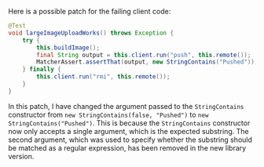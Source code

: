 Here is a possible patch for the failing client code:
```java
@Test
void largeImageUploadWorks() throws Exception {
    try {
        this.buildImage();
        final String output = this.client.run("push", this.remote());
        MatcherAssert.assertThat(output, new StringContains("Pushed"));
    } finally {
        this.client.run("rmi", this.remote());
    }
}
```
In this patch, I have changed the argument passed to the `StringContains` constructor from `new StringContains(false, "Pushed")` to `new StringContains("Pushed")`. This is because the `StringContains` constructor now only accepts a single argument, which is the expected substring. The second argument, which was used to specify whether the substring should be matched as a regular expression, has been removed in the new library version.